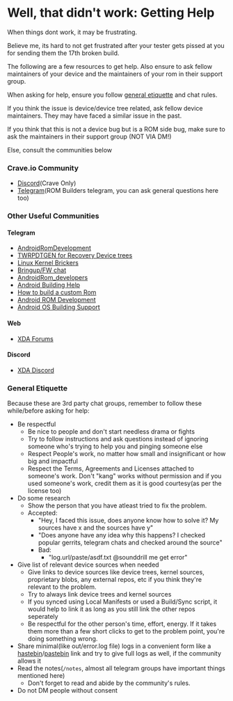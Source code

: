 # Well, that didn't work: Getting Help

When things dont work, it may be frustrating. 

Believe me, its hard to not get frustrated after your tester gets pissed at you for sending them the 17th broken build.

The following are a few resources to get help. Also ensure to ask fellow maintainers of your device and the maintainers of your rom in their support group.

When asking for help, ensure you follow [general etiquette](#general-etiquette) and chat rules.

If you think the issue is device/device tree related, ask fellow device maintainers. They may have faced a similar issue in the past.

If you think that this is not a device bug but is a ROM side bug, make sure to ask the maintainers in their support group (NOT VIA DM!)

Else, consult the communities below

### Crave.io Community
- [Discord](https://discord.crave.io)(Crave Only)
- [Telegram](https://t.me/ROM_builders)(ROM Builders telegram, you can ask general questions here too)

### Other Useful Communities

#### Telegram
- [AndroidRomDevelopment](https://t.me/alaskalinuxuser_romdevelopment)
- [TWRPDTGEN for Recovery Device trees](https://t.me/twrpdtgen_group)
- [Linux Kernel Brickers](https://t.me/LinuxKernelNewbies)
- [Bringup/FW chat](https://t.me/androidbringup)
- [AndroidRom_developers](https://t.me/bestandroiddevs)
- [Android Building Help](https://t.me/AndroidBuildersHelp)
- [How to build a custom Rom](https://t.me/build_a_custom_rom)
- [Android ROM Development](https://t.me/androidromdev)
- [Android OS Building Support](https://t.me/android_builders_help)

#### Web
- [XDA Forums](https://xdaforums.com)

#### Discord
- [XDA Discord](https://discord.com/invite/e4v8qtkcBw)

### General Etiquette
Because these are 3rd party chat groups, remember to follow these while/before asking for help:
- Be respectful
  - Be nice to people and don't start needless drama or fights
  - Try to follow instructions and ask questions instead of ignoring someone who's trying to help you and pinging someone else
  - Respect People's work, no matter how small and insignificant or how big and impactful
  - Respect the Terms, Agreements and Licenses attached to someone's work. Don't "kang" works without permission and if you used someone's work, credit them as it is good courtesy(as per the license too)
- Do some research
  - Show the person that you have atleast tried to fix the problem.
  - Accepted:
    - "Hey, I faced this issue, does anyone know how to solve it? My sources have x and the sources have y"
    - "Does anyone have any idea why this happens? I checked popular gerrits, telegram chats and checked around the source"
    - Bad:
      - "log.url/paste/asdf.txt @sounddrill me get error"
- Give list of relevant device sources when needed
  - Give links to device sources like device trees, kernel sources, proprietary blobs, any external repos, etc if you think they're relevant to the problem.
  - Try to always link device trees and kernel sources
  - If you synced using Local Manifests or used a Build/Sync script, it would help to link it as long as you still link the other repos seperately
  - Be respectful for the other person's time, effort, energy. If it takes them more than a few short clicks to get to the problem point, you're doing something wrong. 
- Share minimal(like out/error.log file) logs in a convenient form like a [hastebin](https://hastebin.skyra.pw/)/[pastebin](https://pastebin.com/) link and try to give full logs as well, if the community allows it
- Read the notes(`/notes`, almost all telegram groups have important things mentioned here)
  - Don't forget to read and abide by the community's rules.
- Do not DM people without consent
